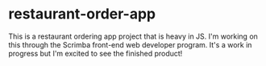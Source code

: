 # restaurant-order-app

This is a restaurant ordering app project that is heavy in JS. I'm working on this through the Scrimba front-end web developer program. It's a work in progress but I'm excited to see the finished product!
